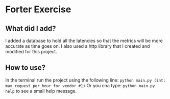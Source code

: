 # Forter Exercise
## What did I add?
I added a database to hold all the latencies so that the metrics will be more accurate as time goes on.
I also used a http library that I created and modified for this project.

## How to use?
In the terminal run the project using the following line: `python main.py (int: max_request_per_hour for vendor #1)`
Or you cna type: `python main.py help` to see a small help message.